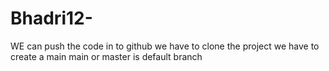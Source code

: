 # Bhadri12-

WE can push the code in to github 
we have to clone the project 
we have to create a main 
main or master is default branch 
